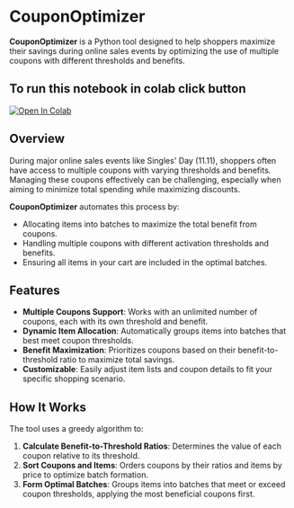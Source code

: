 # CouponOptimizer

**CouponOptimizer** is a Python tool designed to help shoppers maximize their savings during online sales events by optimizing the use of multiple coupons with different thresholds and benefits.

## To run this notebook in colab click button 

<a target="_blank" href="https://colab.research.google.com/github/dmytrovskyi/11-11-aliexpress-promo-code-optimizer/blob/main/calculator.ipynb">
  <img src="https://colab.research.google.com/assets/colab-badge.svg" alt="Open In Colab"/>
</a>

## Overview

During major online sales events like Singles' Day (11.11), shoppers often have access to multiple coupons with varying thresholds and benefits. Managing these coupons effectively can be challenging, especially when aiming to minimize total spending while maximizing discounts.

**CouponOptimizer** automates this process by:

- Allocating items into batches to maximize the total benefit from coupons.
- Handling multiple coupons with different activation thresholds and benefits.
- Ensuring all items in your cart are included in the optimal batches.

## Features

- **Multiple Coupons Support**: Works with an unlimited number of coupons, each with its own threshold and benefit.
- **Dynamic Item Allocation**: Automatically groups items into batches that best meet coupon thresholds.
- **Benefit Maximization**: Prioritizes coupons based on their benefit-to-threshold ratio to maximize total savings.
- **Customizable**: Easily adjust item lists and coupon details to fit your specific shopping scenario.

## How It Works

The tool uses a greedy algorithm to:

1. **Calculate Benefit-to-Threshold Ratios**: Determines the value of each coupon relative to its threshold.
2. **Sort Coupons and Items**: Orders coupons by their ratios and items by price to optimize batch formation.
3. **Form Optimal Batches**: Groups items into batches that meet or exceed coupon thresholds, applying the most beneficial coupons first.
